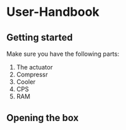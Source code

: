 # User-Handbook

## Getting started

Make sure you have the following parts:
1. The actuator
2. Compressr 
3. Cooler 
4. CPS
5. RAM

## Opening the box

